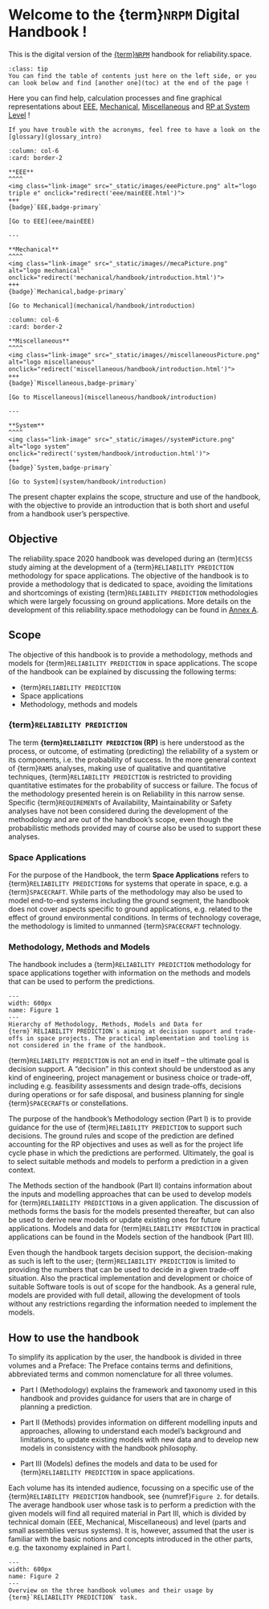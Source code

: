 # Welcome to the {term}`NRPM` Digital Handbook !


This is the digital version of the [{term}`NRPM`](glossary_intro) handbook for reliability.space.

```{admonition} TIPS
:class: tip
You can find the table of contents just here on the left side, or you can look below and find [another one](toc) at the end of the page ! 
```

Here you can find help, calculation processes and fine graphical representations about [EEE](eee/mainEEE), [Mechanical](mechanical/handbook/introduction), [Miscellaneous](miscellaneous/handbook/introduction) and [RP at System Level](system/handbook/introduction) !

```{note}
If you have trouble with the acronyms, feel free to have a look on the [glossary](glossary_intro)
```

````{panels}
:column: col-6
:card: border-2

**EEE**
^^^^
<img class="link-image" src="_static/images/eeePicture.png" alt="logo triple e" onclick="redirect('eee/mainEEE.html')">
+++
{badge}`EEE,badge-primary`

[Go to EEE](eee/mainEEE)

---

**Mechanical**
^^^^
<img class="link-image" src="_static/images//mecaPicture.png" alt="logo mechanical" onclick="redirect('mechanical/handbook/introduction.html')">
+++
{badge}`Mechanical,badge-primary`

[Go to Mechanical](mechanical/handbook/introduction)
````
````{panels}
:column: col-6
:card: border-2

**Miscellaneous**
^^^^
<img class="link-image" src="_static/images//miscellaneousPicture.png" alt="logo miscellaneous" onclick="redirect('miscellaneous/handbook/introduction.html')">
+++
{badge}`Miscellaneous,badge-primary`

[Go to Miscellaneous](miscellaneous/handbook/introduction)

---

**System**
^^^^
<img class="link-image" src="_static/images//systemPicture.png" alt="logo system" onclick="redirect('system/handbook/introduction.html')">
+++
{badge}`System,badge-primary`

[Go to System](system/handbook/introduction)
````

The present chapter explains the scope, structure and use of the handbook, with the objective to provide an introduction that is both short and useful from a handbook user’s perspective.

## Objective

The reliability.space 2020 handbook was developed during an {term}`ECSS` study aiming at the development of a {term}`RELIABILITY PREDICTION` methodology for space applications. The objective of the handbook is to provide a methodology that is dedicated to space, avoiding the limitations and shortcomings of existing {term}`RELIABILITY PREDICTION` methodologies which were largely focussing on ground applications. More details on the development of this reliability.space methodology can be found in [Annex A]().

## Scope

The objective of this handbook is to provide a methodology, methods and models for {term}`RELIABILITY PREDICTION` in space applications. The scope of the handbook can be explained by discussing the following terms:
- {term}`RELIABILITY PREDICTION`
- Space applications
- Methodology, methods and models

### {term}`RELIABILITY PREDICTION`

The term **{term}`RELIABILITY PREDICTION` (RP)** is here understood as the process, or outcome, of estimating (predicting) the reliability of a system or its components, i.e. the probability of success. In the more general context of {term}`RAMS` analyses, making use of qualitative and quantitative techniques, {term}`RELIABILITY PREDICTION` is restricted to providing quantitative estimates for the probability of success or failure. The focus of the methodology presented herein is on Reliability in this narrow sense. Specific {term}`REQUIREMENT`s of Availability, Maintainability or Safety analyses have not been considered during the development of the methodology and are out of the handbook’s scope, even though the probabilistic methods provided may of course also be used to support these analyses.

### Space Applications

For the purpose of the Handbook, the term **Space Applications** refers to {term}`RELIABILITY PREDICTION`s for systems that operate in space, e.g. a {term}`SPACECRAFT`. While parts of the methodology may also be used to model end-to-end systems including the ground segment, the handbook does not cover aspects specific to ground applications, e.g. related to the effect of ground environmental conditions. In terms of technology coverage, the methodology is limited to unmanned {term}`SPACECRAFT` technology.

### Methodology, Methods and Models

The handbook includes a {term}`RELIABILITY PREDICTION` methodology for space applications together with information on the methods and models that can be used to perform the predictions.

```{figure} _static/images/figure1.png
---
width: 600px
name: Figure 1
---
Hierarchy of Methodology, Methods, Models and Data for {term}`RELIABILITY PREDICTION`s aiming at decision support and trade-offs in space projects. The practical implementation and tooling is not considered in the frame of the handbook.
```

{term}`RELIABILITY PREDICTION` is not an end in itself – the ultimate goal is decision support. A “decision” in this context should be understood as any kind of engineering, project management or business choice or trade-off, including e.g. feasibility assessments and design trade-offs, decisions during operations or for safe disposal, and business planning for single {term}`SPACECRAFT`s or constellations.

The purpose of the handbook’s Methodology section (Part I) is to provide guidance for the use of {term}`RELIABILITY PREDICTION` to support such decisions. The ground rules and scope of the prediction are defined accounting for the RP objectives and uses as well as for the project life cycle phase in which the predictions are performed. Ultimately, the goal is to select suitable methods and models to perform a prediction in a given context.

The Methods section of the handbook (Part II) contains information about the inputs and modelling approaches that can be used to develop models for {term}`RELIABILITY PREDICTION`s in a given application. The discussion of methods forms the basis for the models presented thereafter, but can also be used to derive new models or update existing ones for future applications.
Models and data for {term}`RELIABILITY PREDICTION` in practical applications can be found in the Models section of the handbook (Part III).

Even though the handbook targets decision support, the decision-making as such is left to the user; {term}`RELIABILITY PREDICTION` is limited to providing the numbers that can be used to decide in a given trade-off situation. Also the practical implementation and development or choice of suitable Software tools is out of scope for the handbook. As a general rule, models are provided with full detail, allowing the development of tools without any restrictions regarding the information needed to implement the models.

## How to use the handbook

To simplify its application by the user, the handbook is divided in three volumes and a Preface:
The Preface contains terms and definitions, abbreviated terms and common nomenclature for all three volumes.

* Part I (Methodology) explains the framework and taxonomy used in this handbook and provides guidance for users that are in charge of planning a prediction.

* Part II (Methods) provides information on different modelling inputs and approaches, allowing to understand each model’s background and limitations, to update existing models with new data and to develop new models in consistency with the handbook philosophy.

* Part III (Models) defines the models and data to be used for {term}`RELIABILITY PREDICTION` in space applications.

Each volume has its intended audience, focussing on a specific use of the {term}`RELIABILITY PREDICTION` handbook, see {numref}`Figure 2`. for details. The average handbook user whose task is to perform a prediction with the given models will find all required material in Part III, which is divided by technical domain (EEE, Mechanical, Miscellaneous) and level (parts and small assemblies versus systems). It is, however, assumed that the user is familiar with the basic notions and concepts introduced in the other parts, e.g. the taxonomy explained in Part I.

```{figure} _static/images/figure2.png
---
width: 600px
name: Figure 2
---
Overview on the three handbook volumes and their usage by {term}`RELIABILITY PREDICTION` task.
```